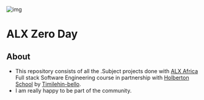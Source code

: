 ![img](https://assets.imaginablefutures.com/media/images/ALX_Logo.max-200x150.png)

# ALX Zero Day

## About

- This repository consists of all the .Subject projects done with [ALX Africa](https://www.alxafrica.com/) Full stack Software Engineering course in partnership with [Holberton School](https://www.holbertonschool.com/) by [Timilehin-bello](https://www.linkedin.com/in/oluwatimilehin-bello/).
- I am really happy to be part of the community.

